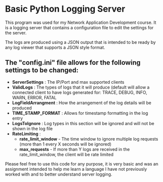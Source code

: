 # Basic Python Logging Server

This program was used for my Network Application Development course.
It is a logging server that contains a configuration file to edit the settings for the server.

The logs are produced using a JSON output that is intended to be ready by any log viewer that supports a JSON style format.

## The "config.ini" file allows for the following settings to be changed:<br>
- **ServerSettings** : The IP/Port and max supported clients
- **ValidLogs** : The types of logs that it will produce (default will allow a connected client to have logs generated for: TRACE, DEBUG, INFO, WARN, ERROR, FATAL
- **LogFieldArrangment** : How the arrangement of the log details will be produced
- **TIME_STAMP_FORMAT** : Allows for timestamp formatting in the log entry
- **LogsToIgnore** : Log types in this section will be ignored and will not be shown in the log file
- **RateLimiting** : 
  - **rate_limit_window** - The time window to ignore multiple log requests (more than 1 every X seconds will be ignored)
  - **max_requests** - If more than Y logs are received in the rate_limit_window, the client will be rate limited

Please feel free to use this code for any purpose, it is very basic and was an assignment intended to help me learn a language I have not previously worked with and to better understand server logging.
